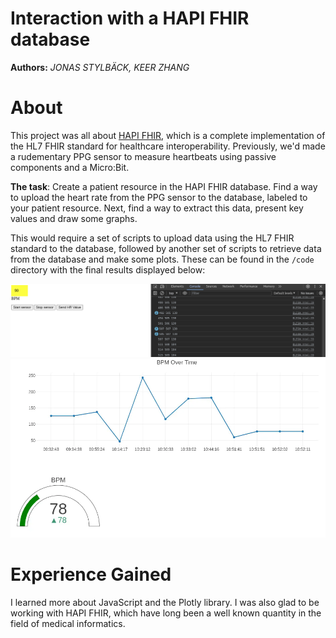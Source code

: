 Interaction with a HAPI FHIR database
==============

**Authors:** *JONAS STYLBÄCK, KEER ZHANG*

# About

This project was all about [HAPI FHIR](https://hapifhir.io/), which is a complete implementation of the HL7 FHIR standard for healthcare interoperability. Previously, we'd made a rudementary PPG sensor to measure heartbeats using passive components and a Micro:Bit.

**The task**: Create a patient resource in the HAPI FHIR database. Find a way to upload the heart rate from the PPG sensor to the database, labeled to your patient resource. Next, find a way to extract this data, present key values and draw some graphs.

This would require a set of scripts to upload data using the HL7 FHIR standard to the database, followed by another set of scripts to retrieve data from the database and make some plots. These can be found in the `/code` directory with the final results displayed below:

![](/hapi-fhir-interaction/media/blenotification.png)
![](/hapi-fhir-interaction/media/graphs.png)

# Experience Gained

I learned more about JavaScript and the Plotly library. I was also glad to be working with HAPI FHIR, which have long been a well known quantity in the field of medical informatics.